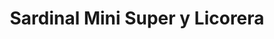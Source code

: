 ---
title: "Sardinal Mini Super y Licorera"
url: /sardinal/sardinal-mini-super-y-licorera/
shop: alcohol
---
